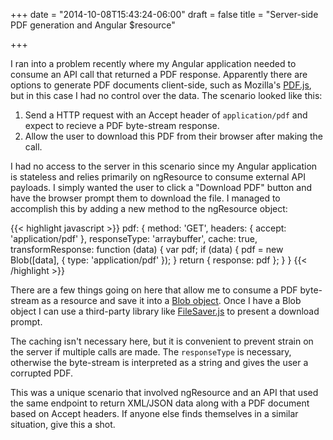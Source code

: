 +++
date = "2014-10-08T15:43:24-06:00"
draft = false
title = "Server-side PDF generation and Angular $resource"

+++

I ran into a problem recently where my Angular application needed to consume an API call that returned a PDF response. Apparently there are options to generate PDF documents client-side, such as Mozilla's [PDF.js](http://mozilla.github.io/pdf.js/), but in this case I had no control over the data. The scenario looked like this:

1. Send a HTTP request with an Accept header of `application/pdf` and expect to recieve a PDF byte-stream response.
2. Allow the user to download this PDF from their browser after making the call.

I had no access to the server in this scenario since my Angular application is stateless and relies primarily on ngResource to consume external API payloads. I simply wanted the user to click a "Download PDF" button and have the browser prompt them to download the file. I managed to accomplish this by adding a new method to the ngResource object:

{{< highlight javascript >}}
pdf: {
    method: 'GET',
    headers: {
        accept: 'application/pdf'
    },
    responseType: 'arraybuffer',
    cache: true,
    transformResponse: function (data) {
        var pdf;
        if (data) {
            pdf = new Blob([data], {
                type: 'application/pdf'
            });
        }
        return {
            response: pdf
        };
    }
}
{{< /highlight >}}

There are a few things going on here that allow me to consume a PDF byte-stream as a resource and save it into a [Blob object](https://developer.mozilla.org/en-US/docs/Web/API/Blob). Once I have a Blob object I can use a third-party library like [FileSaver.js](https://github.com/eligrey/FileSaver.js/) to present a download prompt.

The caching isn't necessary here, but it is convenient to prevent strain on the server if multiple calls are made. The `responseType` is necessary, otherwise the byte-stream is interpreted as a string and gives the user a corrupted PDF.

This was a unique scenario that involved ngResource and an API that used the same endpoint to return XML/JSON data along with a PDF document based on Accept headers. If anyone else finds themselves in a similar situation, give this a shot.

